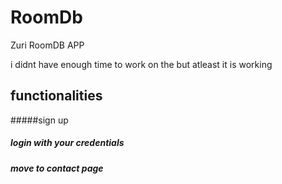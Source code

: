 # RoomDb
Zuri RoomDB APP

i didnt have enough time to work on the
but atleast it is working

## functionalities
#####sign up
##### login with your credentials
##### move to contact page
